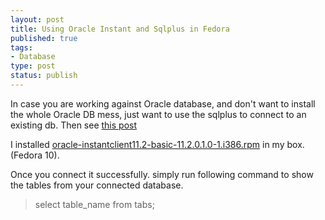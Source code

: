 ```yaml
--- 
layout: post
title: Using Oracle Instant and Sqlplus in Fedora
published: true
tags: 
- Database
type: post
status: publish
---
```

In case you are working against Oracle database, and don't want to install the whole Oracle DB mess, just want to use the sqlplus to connect to an existing db. Then see [this post](http://www.ioncannon.net/system-administration/114/using-oracle-instant-client-and-sqlplus/)

I installed [oracle-instantclient11.2-basic-11.2.0.1.0-1.i386.rpm](http://download.oracle.com/otn/linux/instantclient/112010/oracle-instantclient11.2-basic-11.2.0.1.0-1.i386.rpm) in my box. (Fedora 10).

Once you connect it successfully. simply run following command to show the tables from your connected database.
> select table_name from tabs;

